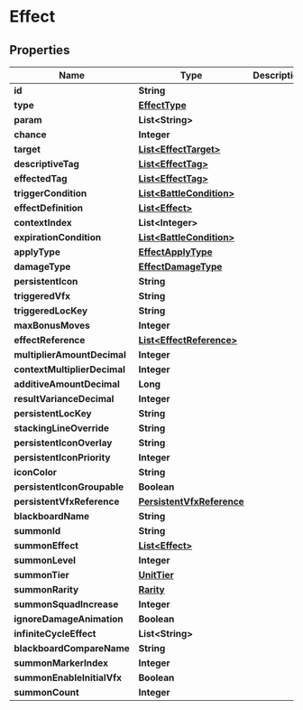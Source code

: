 

# Effect


## Properties

| Name | Type | Description | Notes |
|------------ | ------------- | ------------- | -------------|
|**id** | **String** |  |  [optional] |
|**type** | [**EffectType**](EffectType.md) |  |  [optional] |
|**param** | **List&lt;String&gt;** |  |  [optional] |
|**chance** | **Integer** |  |  [optional] |
|**target** | [**List&lt;EffectTarget&gt;**](EffectTarget.md) |  |  [optional] |
|**descriptiveTag** | [**List&lt;EffectTag&gt;**](EffectTag.md) |  |  [optional] |
|**effectedTag** | [**List&lt;EffectTag&gt;**](EffectTag.md) |  |  [optional] |
|**triggerCondition** | [**List&lt;BattleCondition&gt;**](BattleCondition.md) |  |  [optional] |
|**effectDefinition** | [**List&lt;Effect&gt;**](Effect.md) |  |  [optional] |
|**contextIndex** | **List&lt;Integer&gt;** |  |  [optional] |
|**expirationCondition** | [**List&lt;BattleCondition&gt;**](BattleCondition.md) |  |  [optional] |
|**applyType** | [**EffectApplyType**](EffectApplyType.md) |  |  [optional] |
|**damageType** | [**EffectDamageType**](EffectDamageType.md) |  |  [optional] |
|**persistentIcon** | **String** |  |  [optional] |
|**triggeredVfx** | **String** |  |  [optional] |
|**triggeredLocKey** | **String** |  |  [optional] |
|**maxBonusMoves** | **Integer** |  |  [optional] |
|**effectReference** | [**List&lt;EffectReference&gt;**](EffectReference.md) |  |  [optional] |
|**multiplierAmountDecimal** | **Integer** |  |  [optional] |
|**contextMultiplierDecimal** | **Integer** |  |  [optional] |
|**additiveAmountDecimal** | **Long** |  |  [optional] |
|**resultVarianceDecimal** | **Integer** |  |  [optional] |
|**persistentLocKey** | **String** |  |  [optional] |
|**stackingLineOverride** | **String** |  |  [optional] |
|**persistentIconOverlay** | **String** |  |  [optional] |
|**persistentIconPriority** | **Integer** |  |  [optional] |
|**iconColor** | **String** |  |  [optional] |
|**persistentIconGroupable** | **Boolean** |  |  [optional] |
|**persistentVfxReference** | [**PersistentVfxReference**](PersistentVfxReference.md) |  |  [optional] |
|**blackboardName** | **String** |  |  [optional] |
|**summonId** | **String** |  |  [optional] |
|**summonEffect** | [**List&lt;Effect&gt;**](Effect.md) |  |  [optional] |
|**summonLevel** | **Integer** |  |  [optional] |
|**summonTier** | [**UnitTier**](UnitTier.md) |  |  [optional] |
|**summonRarity** | [**Rarity**](Rarity.md) |  |  [optional] |
|**summonSquadIncrease** | **Integer** |  |  [optional] |
|**ignoreDamageAnimation** | **Boolean** |  |  [optional] |
|**infiniteCycleEffect** | **List&lt;String&gt;** |  |  [optional] |
|**blackboardCompareName** | **String** |  |  [optional] |
|**summonMarkerIndex** | **Integer** |  |  [optional] |
|**summonEnableInitialVfx** | **Boolean** |  |  [optional] |
|**summonCount** | **Integer** |  |  [optional] |



